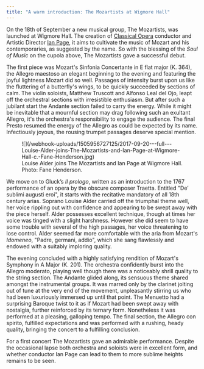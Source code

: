 ```yaml
---
title: "A warm introduction: The Mozartists at Wigmore Hall"
---
```


On the 18th of September a new musical group, The Mozartists, was launched at Wigmore Hall. The creation of [Classical Opera](/scene/companies/classical-opera/) conductor and Artistic Director [Ian Page](/ian-page-mozart-imagination/), it aims to cultivate the music of Mozart and his contemporaries, as suggested by the name. So with the blessing of the *Soul of Music* on the cupola above, The Mozartists gave a successful debut. 

The first piece was Mozart's Sinfonia Concertante in E flat major (K. 364), the Allegro maestoso an elegant beginning to the evening and featuring the joyful lightness Mozart did so well. Passages of intensity burst upon us like the fluttering of a butterfly's wings, to be quickly succeeded by sections of calm. The violin soloists, Matthew Truscott and Alfonso Leal del Ojo, leapt off the orchestral sections with irresistible enthusiasm. But after such a jubilant start the Andante section failed to carry the energy. While it might be inevitable that a mournful section may drag following such an exultant Allegro, it's the orchestra's responsibility to engage the audience. The final Presto resumed the energy of the Allegro as could be expected by its name. Infectiously joyous, the rousing trumpet passages deserve special mention.

<figure data-type="image">
![](/webhook-uploads/1505956727125/2017-09-20---full---Louise-Alder-joins-The-Mozartists-and-Ian-Page-at-Wigmore-Hall-c.-Fane-Henderson.jpg)
<figcaption>Louise Alder joins The Mozartists and Ian Page at Wigmore Hall. Photo: Fane Henderson.</figcaption>
</figure>

We move on to Gluck’s *Il prologo*, written as an introduction to the 1767 performance of an opera by the obscure composer Traetta. Entitled "De’ sublimi augusti eroi", it starts with the recitative mandatory of all 18th century arias. Soprano Louise Alder carried off the triumphal theme well, her voice rippling out with confidence and appearing to be swept away with the piece herself. Alder possesses excellent technique, though at times her voice was tinged with a slight harshness. However she did seem to have some trouble with several of the high passages, her voice threatening to lose control. Alder seemed far more comfortable with the aria from Mozart's *Idomeneo*, "Padre, germani, addio", which she sang flawlessly and endowed with a suitably imploring quality. 

The evening concluded with a highly satisfying rendition of Mozart's Symphony in A Major (K. 201). The orchestra confidently burst into the Allegro moderato, playing well though there was a noticeably shrill quality to the string section. The Andante glided along, its sensuous theme shared amongst the instrumental groups. It was marred only by the clarinet jolting out of tune at the very end of the movement, unpleasantly stirring us who had been luxuriously immersed up until that point. The Menuetto had a surprising Baroque twist to it as if Mozart had been swept away with nostalgia, further reinforced by its ternary form. Nonetheless it was performed at a pleasing, galloping tempo. The final section, the Allegro con spirito, fulfilled expectations and was performed with a rushing, heady quality, bringing the concert to a fulfilling conclusion. 

For a first concert The Mozartists gave an admirable performance. Despite the occasional lapse both orchestra and soloists were in excellent form, and whether conductor Ian Page can lead to them to more sublime heights remains to be seen.
